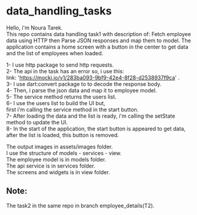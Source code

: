 # data_handling_tasks

Hello, i'm Noura Tarek.   
This repo contains data handling task1
with description of:
Fetch employee data using HTTP then Parse JSON responses and map them to model.
The application contains a home screen with a button in the center to get data and the list of employees when
loaded.

1- I use http package to send http requests.     
2- The api in the task has an error so, i use this:  
link: 'https://mocki.io/v1/283ba093-9bf9-42e4-8f28-d2538937f9ca' .   
3- I use dart:convert package to to decode the response body.   
4- Then, i parse the json data and map it to employee model.   
5- The service method returns the users list.   
6- I use the users list to build the UI but,    
first i'm calling the service method in the start
button.           
7- After loading the data and the list is ready, i'm calling the setState method to update the
UI.    
8- In the start of the application, the start button is appeared to get data, after the list is
loaded, this button is removed.

The output images in assets/images folder.    
I use the structure of models - services - view.   
The employee model is in models folder.    
The api service is in services folder.    
The screens and widgets is in view folder.

Note:
---------------------------------------------------
The task2 in the same repo in branch employee_details(T2). 

